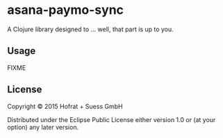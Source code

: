 # asana-paymo-sync

A Clojure library designed to ... well, that part is up to you.

## Usage

FIXME

## License

Copyright © 2015 Hofrat + Suess GmbH

Distributed under the Eclipse Public License either version 1.0 or (at
your option) any later version.
